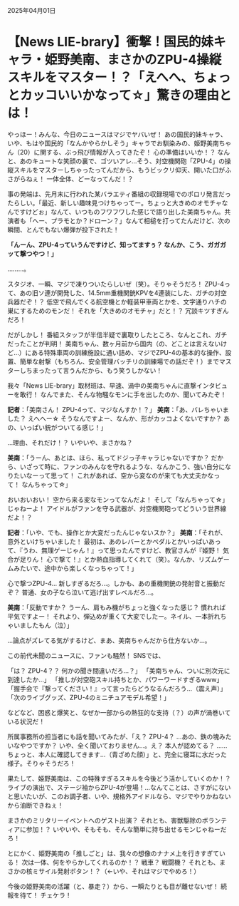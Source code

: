 2025年04月01日

# 【News LIE-brary】衝撃！国民的妹キャラ・姫野美南、まさかのZPU-4操縦スキルをマスター！？「えへへ、ちょっとカッコいいかなって☆」驚きの理由とは！

やっほー！みんな、今日のニュースはマジでヤバいぜ！ あの国民的妹キャラ、いや、もはや国民的「なんかやらかしそう」キャラでお馴染みの、姫野美南ちゃん（20）に関する、ぶっ飛び情報が入ってきたぞ！ 心の準備はいいか！？ なんと、あのキュートな笑顔の裏で、ゴツいアレ…そう、対空機関砲「ZPU-4」の操縦スキルをマスターしちゃったってんだから、もうビックリ仰天、開いた口がふさがらねぇ！ 一体全体、どーなってんだ！？

事の発端は、先月末に行われた某バラエティ番組の収録現場でのポロリ発言だったらしい。「最近、新しい趣味見つけちゃってー。ちょっと大きめのオモチャなんですけどぉ」なんて、いつものフワフワした感じで語り出した美南ちゃん。共演者も「へー、プラモとか？ドローン？」なんて相槌を打ってたんだけど、次の瞬間、とんでもない爆弾が投下された！

**「んーん、ZPU-4っていうんですけど、知ってますぅ？ なんか、こう、ガガガッて撃つやつ！」**

………。

スタジオ、一瞬、マジで凍りついたらしいぜ（笑）。そりゃそうだろ！ ZPU-4って、あの旧ソ連が開発した、14.5mm重機関銃KPVを4連装にした、ガチの対空兵器だぞ！？ 低空で飛んでくる航空機とか軽装甲車両とかを、文字通りハチの巣にするためのモンだ！ それを「大きめのオモチャ」だと！？ 冗談キツすぎんだろ！

だがしかし！ 番組スタッフが半信半疑で裏取りしたところ、なんとこれ、ガチだったことが判明！ 美南ちゃん、数ヶ月前から国内（の、どことは言えないけど…）にある特殊車両の訓練施設に通い詰め、マジでZPU-4の基本的な操作、設置、簡単な射撃（もちろん、安全管理バッチリの訓練場での話だぞ！）までマスターしちまったって言うんだから、もう笑うしかない！

我々「News LIE-brary」取材班は、早速、渦中の美南ちゃんに直撃インタビューを敢行！ なんでまた、そんな物騒なモンに手を出したのか、聞いてみたぞ！

**記者**：「美南さん！ ZPU-4って、マジなんすか！？」
**美南**：「あ、バレちゃいました？ えへへー☆ そうなんですよー、なんか、形がカッコよくないですか？ あの、いっぱい銃がついてる感じ！」

…理由、それだけ！？ いやいや、まさかね？

**美南**：「うーん、あとは、ほら、私ってドジっ子キャラじゃないですか？ だから、いざって時に、ファンのみんなを守れるような、なんかこう、強い自分になりたいなーって思って！ これがあれば、空から変なのが来ても大丈夫かなって！ なんちゃって☆」

おいおいおい！ 空から来る変なモンってなんだよ！ そして「なんちゃって☆」じゃねーよ！ アイドルがファンを守る武器が、対空機関砲ってどういう世界線だよ！？

**記者**：「いや、でも、操作とか大変だったんじゃないスか？」
**美南**：「それが、意外といけちゃいました！ 最初は、あのレバーとかペダルとかいっぱいあって、『うわ、無理ゲーじゃん！』って思ったんですけど、教官さんが『姫野！ 気合が足りん！ 心で撃て！』とか熱血指導してくれて（笑）。なんか、リズムゲームみたいで、途中から楽しくなっちゃって！」

心で撃つZPU-4… 新しすぎるだろ…。しかも、あの重機関銃の発射音と振動だぞ？ 普通、女の子なら泣いて逃げ出すレベルだろ…。

**美南**：「反動ですか？ うーん、肩もみ機がちょっと強くなった感じ？ 慣れれば平気ですよー！ それより、弾込めが重くて大変でしたー。ネイル、一本折れちゃいましたもん（泣）」

…論点がズレてる気がするけど、まあ、美南ちゃんだから仕方ないか…。

この前代未聞のニュースに、ファンも騒然！ SNSでは、

「は？ ZPU-4？？ 何かの聞き間違いだろ…？」
「美南ちゃん、ついに別次元に到達したか…」
「推しが対空砲スキル持ちとか、パワーワードすぎるwww」
「握手会で『撃ってください！』って言ったらどうなるんだろう…（震え声）」
「次のライブグッズ、ZPU-4のミニチュアモデル希望！」

などなど、困惑と爆笑と、なぜか一部からの熱狂的な支持（？）の声が渦巻いている状況だ！

所属事務所の担当者にも話を聞いてみたが、「え？ ZPU-4？ …あの、鉄の塊みたいなやつですか？ いや、全く聞いておりません…。え？ 本人が認めてる？ ……ちょっと、本人に確認してきます…（青ざめた顔）」と、完全に寝耳に水だった様子。そりゃそうだろ！

果たして、姫野美南は、この特殊すぎるスキルを今後どう活かしていくのか！？ ライブの演出で、ステージ袖からZPU-4が登場！…なんてことは、さすがにないと思いたいが、このお調子者、いや、規格外アイドルなら、マジでやりかねないから油断できねぇ！

まさかのミリタリーイベントへのゲスト出演？ それとも、害獣駆除のボランティアに参加！？ いやいや、そもそも、そんな簡単に持ち出せるモンじゃねーだろ！

とにかく、姫野美南の「推しごと」は、我々の想像のナナメ上を行きすぎている！ 次は一体、何をやらかしてくれるのか！？ 戦車？ 戦闘機？ それとも、まさかの核ミサイル発射ボタン！？（←いや、それはマジでやめろ！）

今後の姫野美南の活躍（と、暴走？）から、一瞬たりとも目が離せないぜ！ 続報を待て！ チェケラ！